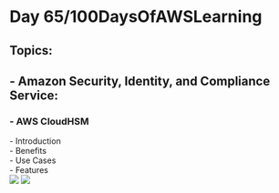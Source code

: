 <h1> Day 65/100DaysOfAWSLearning </h1>
<h2> Topics: </h2>

 <h2>  - Amazon Security, Identity, and Compliance Service: </h2>

<h3> - AWS CloudHSM </h3>
         - Introduction <br>
         - Benefits <br> 
         - Use Cases <br>
         - Features <br>
       

<img src = "https://github.com/thetechgirlgita/100-days-of-aws-learning/blob/master/Images/Day64/64_1.jpg?raw=true">
<img src = "https://github.com/thetechgirlgita/100-days-of-aws-learning/blob/master/Images/Day64/64_2.jpg?raw=true">
